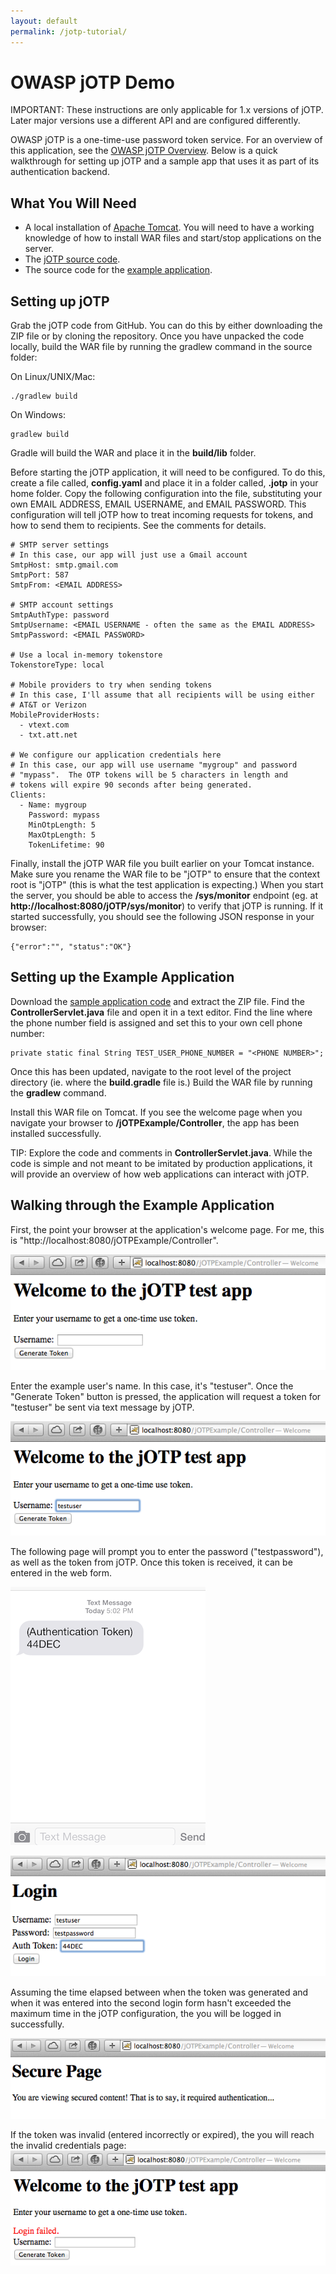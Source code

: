 ```yaml
---
layout: default
permalink: /jotp-tutorial/
---
```


# OWASP jOTP Demo

IMPORTANT: These instructions are only applicable for 1.x versions of jOTP.  Later major versions use a different API and are configured differently.

<!-- 3/20/2014 -->

OWASP jOTP is a one-time-use password token service.  For an overview of this application, see the [OWASP jOTP Overview](jotp-overview).  Below is a quick walkthrough for setting up jOTP and a sample app that uses it as part of its authentication backend.

## What You Will Need

* A local installation of [Apache Tomcat](http://tomcat.apache.org).  You will need to have a working knowledge of how to install WAR files and start/stop applications on the server.
* The [jOTP source code](https://github.com/upcrob/jOTP).
* The source code for the [example application](files/jotp-example/jOTPExample.zip).

## Setting up jOTP

Grab the jOTP code from GitHub.  You can do this by either downloading the ZIP file or by cloning the repository.  Once you have unpacked the code locally, build the WAR file by running the gradlew command in the source folder:

On Linux/UNIX/Mac:

	./gradlew build
	
On Windows:

	gradlew build
	
Gradle will build the WAR and place it in the **build/lib** folder.

Before starting the jOTP application, it will need to be configured.  To do this, create a file called, **config.yaml** and place it in a folder called, **.jotp** in your home folder.  Copy the following configuration into the file, substituting your own EMAIL ADDRESS, EMAIL USERNAME, and EMAIL PASSWORD.  This configuration will tell jOTP how to treat incoming requests for tokens, and how to send them to recipients.  See the comments for details.

	# SMTP server settings
	# In this case, our app will just use a Gmail account
	SmtpHost: smtp.gmail.com
	SmtpPort: 587
	SmtpFrom: <EMAIL ADDRESS>
	
	# SMTP account settings
	SmtpAuthType: password
	SmtpUsername: <EMAIL USERNAME - often the same as the EMAIL ADDRESS>
	SmtpPassword: <EMAIL PASSWORD>
	
	# Use a local in-memory tokenstore
	TokenstoreType: local
	
	# Mobile providers to try when sending tokens
	# In this case, I'll assume that all recipients will be using either
	# AT&T or Verizon
	MobileProviderHosts:
	  - vtext.com
	  - txt.att.net
	
	# We configure our application credentials here
	# In this case, our app will use username "mygroup" and password
	# "mypass".  The OTP tokens will be 5 characters in length and
	# tokens will expire 90 seconds after being generated.
	Clients:
	  - Name: mygroup
	    Password: mypass
	    MinOtpLength: 5
	    MaxOtpLength: 5
	    TokenLifetime: 90

Finally, install the jOTP WAR file you built earlier on your Tomcat instance.  Make sure you rename the WAR file to be "jOTP" to ensure that the context root is "jOTP" (this is what the test application is expecting.)  When you start the server, you should be able to access the **/sys/monitor** endpoint (eg. at **http://localhost:8080/jOTP/sys/monitor**) to verify that jOTP is running.  If it started successfully, you should see the following JSON response in your browser:

	{"error":"", "status":"OK"}
	
## Setting up the Example Application

Download the [sample application code](files/jotp-example/jOTPExample.zip) and extract the ZIP file.  Find the **ControllerServlet.java** file and open it in a text editor.  Find the line where the phone number field is assigned and set this to your own cell phone number:

	private static final String TEST_USER_PHONE_NUMBER = "<PHONE NUMBER>";
	
Once this has been updated, navigate to the root level of the project directory (ie. where the **build.gradle** file is.)  Build the WAR file by running the **gradlew** command.

Install this WAR file on Tomcat.  If you see the welcome page when you navigate your browser to **/jOTPExample/Controller**, the app has been installed successfully.

TIP: Explore the code and comments in **ControllerServlet.java**.  While the code is simple and not meant to be imitated by production applications, it will provide an overview of how web applications can interact with jOTP.

## Walking through the Example Application

First, the point your browser at the application's welcome page.  For me, this is "http://localhost:8080/jOTPExample/Controller".

![Login page](images/jotp-tutorial/login.png)

Enter the example user's name.  In this case, it's "testuser".  Once the "Generate Token" button is pressed, the application will request a token for "testuser" be sent via text message by jOTP.

![Login page with username](images/jotp-tutorial/login-username.png)

The following page will prompt you to enter the password ("testpassword"), as well as the token from jOTP.  Once this token is received, it can be entered in the web form.

![OTP token from jOTP on cell-phone](images/jotp-tutorial/token-msg.png)

![Login page prompting for OTP token](images/jotp-tutorial/username-password-token.png)

Assuming the time elapsed between when the token was generated and when it was entered into the second login form hasn't exceeded the maximum time in the jOTP configuration, the you will be logged in successfully.

![Secured page](images/jotp-tutorial/secured.png)

If the token was invalid (entered incorrectly or expired), the you will reach the invalid credentials page:
![Login failed](images/jotp-tutorial/login-failed.png)
